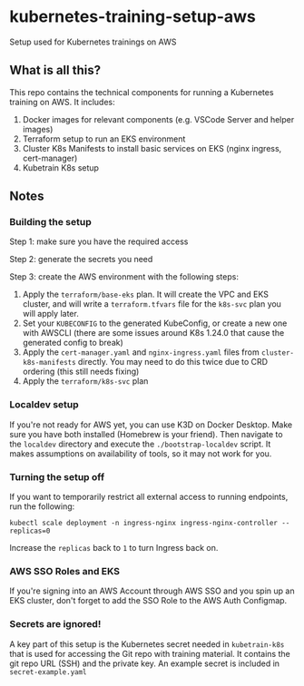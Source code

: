 # kubernetes-training-setup-aws
Setup used for Kubernetes trainings on AWS

## What is all this?
This repo contains the technical components for running a Kubernetes training on AWS. It includes: 

1. Docker images for relevant components (e.g. VSCode Server and helper images)
2. Terraform setup to run an EKS environment
3. Cluster K8s Manifests to install basic services on EKS (nginx ingress, cert-manager)
4. Kubetrain K8s setup

## Notes

### Building the setup

Step 1: make sure you have the required access

Step 2: generate the secrets you need

Step 3: create the AWS environment with the following steps:

1. Apply the `terraform/base-eks` plan. It will create the VPC and EKS cluster, and will write a `terraform.tfvars` file for the `k8s-svc` plan you will apply later.
2. Set your `KUBECONFIG` to the generated KubeConfig, or create a new one with AWSCLI (there are some issues around K8s 1.24.0 that cause the generated config to break)
3. Apply the `cert-manager.yaml` and `nginx-ingress.yaml` files from `cluster-k8s-manifests` directly. You may need to do this twice due to CRD ordering (this still needs fixing)
4. Apply the `terraform/k8s-svc` plan

### Localdev setup
If you're not ready for AWS yet, you can use K3D on Docker Desktop. Make sure you have both installed (Homebrew is your friend). Then navigate to the `localdev` directory and execute the `./bootstrap-localdev` script. It makes assumptions on availability of tools, so it may not work for you. 



### Turning the setup off
If you want to temporarily restrict all external access to running endpoints, run the following: 

```
kubectl scale deployment -n ingress-nginx ingress-nginx-controller --replicas=0
```

Increase the `replicas` back to `1` to turn Ingress back on.

### AWS SSO Roles and EKS
If you're signing into an AWS Account through AWS SSO and you spin up an EKS cluster, don't forget to add the SSO Role to the AWS Auth Configmap.

### Secrets are ignored!
A key part of this setup is the Kubernetes secret needed in `kubetrain-k8s` that is used for accessing the Git repo with training material. It contains the git repo URL (SSH) and the private key. An example secret is included in `secret-example.yaml`

